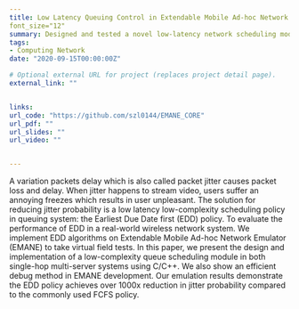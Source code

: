 ```yaml
---
title: Low Latency Queuing Control in Extendable Mobile Ad-hoc Network Emulator (EMANE)
font_size="12"
summary: Designed and tested a novel low-latency network scheduling module for various queueing policies using C/C++ under Linux Ubuntu system, and evaluated the algorithm in WAN under Common Open Research Emulator (CORE)
tags:
- Computing Network
date: "2020-09-15T00:00:00Z"

# Optional external URL for project (replaces project detail page).
external_link: ""


links:
url_code: "https://github.com/szl0144/EMANE_CORE"
url_pdf: ""
url_slides: ""
url_video: ""


---
```


A variation packets delay which is also called packet jitter causes packet loss and delay. When jitter happens to stream video, users suffer an annoying freezes which results in user unpleasant. The solution for reducing jitter probability is a low latency low-complexity scheduling policy in queuing system: the Earliest Due Date first (EDD) policy. To evaluate the performance of EDD in a real-world wireless network system. We implement EDD algorithms on Extendable Mobile Ad-hoc Network Emulator (EMANE) to take virtual field tests. In this paper, we present the design and implementation of a low-complexity queue scheduling module in both single-hop multi-server systems using C/C++. We also show an efficient debug method in EMANE development. Our emulation results demonstrate the EDD policy achieves over 1000x reduction in jitter probability compared to the commonly used FCFS policy.
